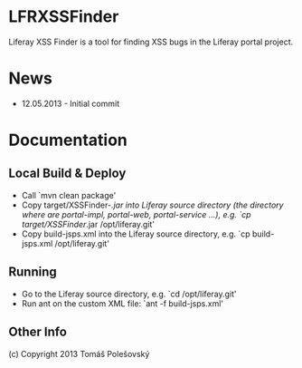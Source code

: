 LFRXSSFinder
============

Liferay XSS Finder is a tool for finding XSS bugs in the Liferay portal project.

News
====
* 12.05.2013 - Initial commit

Documentation
=============

Local Build & Deploy
--------------------
* Call `mvn clean package'
* Copy target/XSSFinder-*.jar into Liferay source directory (the directory where are portal-impl, portal-web, portal-service ...), e.g. `cp target/XSSFinder*.jar /opt/liferay.git'
* Copy build-jsps.xml into the Liferay source directory, e.g. `cp build-jsps.xml /opt/liferay.git'

Running
-------
* Go to the Liferay source directory, e.g. `cd /opt/liferay.git'
* Run ant on the custom XML file: `ant -f build-jsps.xml'

Other Info
----------
(c) Copyright 2013 Tomáš Polešovský

